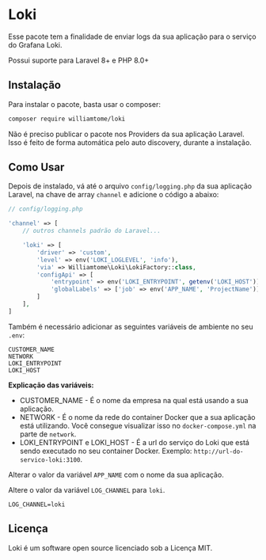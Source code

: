 # Loki

Esse pacote tem a finalidade de enviar logs da sua aplicação para o serviço do Grafana Loki.

Possui suporte para Laravel 8+ e PHP 8.0+

## Instalação

Para instalar o pacote, basta usar o composer:

```bash
composer require williamtome/loki
```
Não é preciso publicar o pacote nos Providers da sua aplicação Laravel. Isso é feito de forma automática pelo auto discovery, durante a instalação.

## Como Usar

Depois de instalado, vá até o arquivo `config/logging.php` da sua aplicação Laravel, na chave de array `channel` e adicione o código a abaixo:

```php
// config/logging.php

'channel' => [
    // outros channels padrão do Laravel...

    'loki' => [
        'driver' => 'custom',
        'level' => env('LOKI_LOGLEVEL', 'info'),
        'via' => Williamtome\Loki\LokiFactory::class,
        'configApi' => [
            'entrypoint' => env('LOKI_ENTRYPOINT', getenv('LOKI_HOST')),
            'globalLabels' => ['job' => env('APP_NAME', 'ProjectName')]
        ]
    ],
]
```

Também é necessário adicionar as seguintes variáveis de ambiente no seu `.env`:

```
CUSTOMER_NAME
NETWORK
LOKI_ENTRYPOINT
LOKI_HOST
```

**Explicação das variáveis:**

- CUSTOMER_NAME - É o nome da empresa na qual está usando a sua aplicação.
- NETWORK - É o nome da rede do container Docker que a sua aplicação está utilizando. Você consegue visualizar isso no `docker-compose.yml` na parte de `network`.
- LOKI_ENTRYPOINT e LOKI_HOST - É a url do serviço do Loki que está sendo executado no seu container Docker. Exemplo: `http://url-do-servico-loki:3100`.

Alterar o valor da variável `APP_NAME` com o nome da sua aplicação.

Altere o valor da variável `LOG_CHANNEL` para `loki`.

```
LOG_CHANNEL=loki
```

## Licença
Loki é um software open source licenciado sob a Licença MIT.
